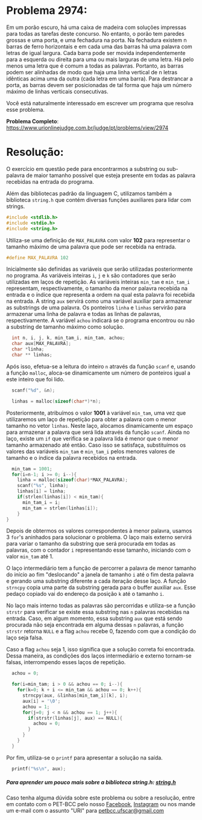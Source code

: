 
# Problema 2974:    

Em um porão escuro, há uma caixa de madeira com soluções impressas para todas as tarefas deste concurso. No entanto, o porão tem paredes grossas e uma porta, e uma fechadura na porta. Na fechadura existem n barras de ferro horizontais e em cada uma das barras há uma palavra com letras de igual largura. Cada barra pode ser movida independentemente para a esquerda ou direita para uma ou mais larguras de uma letra. Há pelo menos uma letra que é comum a todas as palavras. Portanto, as barras podem ser alinhadas de modo que haja uma linha vertical de n letras idênticas acima uma da outra (cada letra em uma barra). Para destrancar a porta, as barras devem ser posicionadas de tal forma que haja um número máximo de linhas verticais consecutivas.

Você está naturalmente interessado em escrever um programa que resolva esse problema.


**Problema Completo**: https://www.urionlinejudge.com.br/judge/pt/problems/view/2974


# Resolução:
O exercício em questão pede para encontrarmos a substring ou sub-palavra de maior tamanho possível que esteja presente em todas as palavra recebidas na entrada do programa.

Além das bibliotecas padrão da linguagem C, utilizamos também a biblioteca `string.h` que contém diversas funções auxiliares para lidar com strings.

```c
#include <stdlib.h>
#include <stdio.h>
#include <string.h>
```

Utiliza-se uma definição de `MAX_PALAVRA` com valor **102** para representar o tamanho máximo de uma palavra que pode ser recebida na entrada.

```c
#define MAX_PALAVRA 102
```

Inicialmente são definidas as variáveis que serão utilizadas posteriormente no programa. As variáveis inteiras `i`, `j` e `k` são contadores que serão utilizadas em laços de repetição. As variáveis inteiras `min_tam` e `min_tam_i` representam, respectivamente, o tamanho da menor palavra recebida na entrada e o índice que representa a ordem na qual esta palavra foi recebida na entrada. A string `aux` servirá como uma variável auxiliar para armazenar as substrings de uma palavra. Os ponteiros `linha` e `linhas` servirão para armazenar uma linha de palavra e todas as linhas de palavras, respectivamente. A variável `achou` indicará se o programa encontrou ou não a substring de tamanho máximo como solução.

```c
  int n, i, j, k, min_tam_i, min_tam, achou;
  char aux[MAX_PALAVRA];
  char *linha;
  char ** linhas;
```
Após isso, efetua-se a leitura do inteiro `n` através da função `scanf` e, usando a função `malloc`, aloca-se dinamicamente um número de ponteiros igual a este inteiro que foi lido.

```c
  scanf("%d", &n);

  linhas = malloc(sizeof(char*)*n);
```

Posteriormente, atribuímos o valor **1001** à variável `min_tam`, uma vez que utilizaremos um laço de repetição para obter a palavra com o menor tamanho no vetor `linhas`. Neste laço, alocamos dinamicamente um espaço para armazenar a palavra que será lida através da função `scanf`. Ainda no laço, existe um `if` que verifica se a palavra lida é menor que o menor tamanho armazenado até então. Caso isso se satisfaça, substituímos os valores das variáveis `min_tam` e `min_tam_i` pelos menores valores de tamanho e o índice da palavra recebidos na entrada.

```c
  min_tam = 1001;
  for(i=n-1; i >= 0; i--){
    linha = malloc(sizeof(char)*MAX_PALAVRA);
    scanf("%s", linha);
    linhas[i] = linha;
    if(strlen(linhas[i]) < min_tam){
      min_tam_i = i;
      min_tam = strlen(linhas[i]);
    }
}
```
Depois de obtermos os valores correspondentes à menor palavra, usamos 3 `for`'s aninhados para solucionar o problema. O laço mais externo servirá para variar o tamanho da substring que será procurada em todas as palavras, com o contador `i` representando esse tamanho, iniciando com o valor `min_tam` até 1.

 O laço intermediário tem a função de percorrer a palavra de menor tamanho do início ao fim "deslocando" a janela de tamanho `i` até o fim desta palavra e gerando uma substring diferente a cada iteração desse laço. A função `strncpy` copia uma parte da substring gerada para o buffer auxiliar `aux`. Esse pedaço copiado vai do endereço da posição `k` até o tamanho `i`.

No laço mais interno todas as palavras são percorridas e utiliza-se a função `strstr` para verificar se existe essa substring nas `n` palavras recebidas na entrada. Caso, em algum momento, essa substring `aux` que está sendo procurada não seja encontrada em alguma dessas `n` palavras, a função `strstr` retorna `NULL` e a flag `achou` recebe 0, fazendo com que a condição do laço seja falsa.

Caso a flag `achou` seja 1, isso significa que a solução correta foi encontrada. Dessa maneira, as condições dos laços intermediário e externo tornam-se falsas, interrompendo esses laços de repetição.

```c
  achou = 0;

  for(i=min_tam; i > 0 && achou == 0; i--){
    for(k=0; k + i <= min_tam && achou == 0; k++){
      strncpy(aux, &linhas[min_tam_i][k], i);
      aux[i] = '\0';
      achou = 1;
      for(j=0; j < n && achou == 1; j++){
        if(strstr(linhas[j], aux) == NULL){
          achou = 0;
        }
      }
    }
  }
```

Por fim, utiliza-se o `printf` para apresentar a solução na saída.

```c
  printf("%s\n", aux);
```

##### Para aprender um pouco mais sobre a biblioteca string.h: [string.h](http://linguagemc.com.br/a-biblioteca-string-h/)

Caso tenha alguma dúvida sobre este problema ou sobre a resolução, entre em contato com o PET-BCC pelo nosso
[Facebook](https://www.facebook.com/petbcc/),
[Instagram](https://www.instagram.com/petbcc.ufscar/)
ou nos mande um e-mail com o assunto "URI" para  petbcc.ufscar@gmail.com
